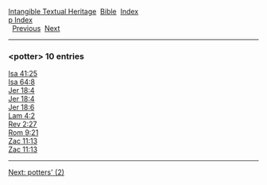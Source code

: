 [Intangible Textual Heritage](../../index)  [Bible](../index) 
[Index](index)   
[p Index](_p_)  
  [Previous](c08725)  [Next](c08727) 

------------------------------------------------------------------------

### &lt;potter&gt; 10 entries

[Isa 41:25](../kjv/isa041.htm#025)  
[Isa 64:8](../kjv/isa064.htm#008)  
[Jer 18:4](../kjv/jer018.htm#004)  
[Jer 18:4](../kjv/jer018.htm#004)  
[Jer 18:6](../kjv/jer018.htm#006)  
[Lam 4:2](../kjv/lam004.htm#002)  
[Rev 2:27](../kjv/rev002.htm#027)  
[Rom 9:21](../kjv/rom009.htm#021)  
[Zac 11:13](../kjv/zac011.htm#013)  
[Zac 11:13](../kjv/zac011.htm#013)  

------------------------------------------------------------------------

[Next: potters' (2)](c08727)
